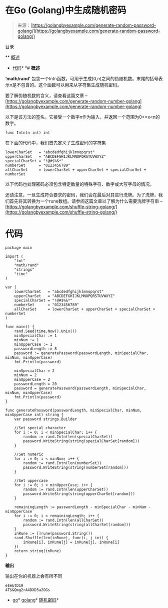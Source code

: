 <!--yml

category: 未分类

date: 2024-10-13 06:16:04

-->

# 在Go (Golang)中生成随机密码

> 来源：[https://golangbyexample.com/generate-random-password-golang/](https://golangbyexample.com/generate-random-password-golang/)

目录

**   [概述](#Overview "Overview")

+   [代码](#Code "Code")*  *# **概述**

**‘math/rand’** 包含一个Intn函数，可用于生成[0,n)之间的伪随机数。末尾的括号表示n是不包含的。这个函数可以用来从字符集生成随机密码。

要了解伪随机数的含义，请查看这篇文章 – [https://golangbyexample.com/generate-random-number-golang](https://golangbyexample.com/generate-random-number-golang)

以下是该方法的签名。它接受一个数字n作为输入，并返回一个范围为0<=x<n的数字。

```
func Intn(n int) int
```

在下面的代码中，我们首先定义了生成密码的字符集

```
lowerCharSet   = "abcdedfghijklmnopqrst"
upperCharSet   = "ABCDEFGHIJKLMNOPQRSTUVWXYZ"
specialCharSet = "!@#$%&*"
numberSet      = "0123456789"
allCharSet     = lowerCharSet + upperCharSet + specialCharSet + numberSet
```

以下代码也处理密码必须包含特定数量的特殊字符、数字或大写字母的情况。

还请注意，一旦生成符合要求的密码，我们会在最后对其进行洗牌。为了洗牌，我们首先将其转换为一个rune数组。请参阅这篇文章以了解为什么需要洗牌字符串 – [https://golangbyexample.com/shuffle-string-golang/](https://golangbyexample.com/shuffle-string-golang/)

# **代码**

```
package main

import (
    "fmt"
    "math/rand"
    "strings"
    "time"
)

var (
    lowerCharSet   = "abcdedfghijklmnopqrst"
    upperCharSet   = "ABCDEFGHIJKLMNOPQRSTUVWXYZ"
    specialCharSet = "!@#$%&*"
    numberSet      = "0123456789"
    allCharSet     = lowerCharSet + upperCharSet + specialCharSet + numberSet
)

func main() {
    rand.Seed(time.Now().Unix())
    minSpecialChar := 1
    minNum := 1
    minUpperCase := 1
    passwordLength := 8
    password := generatePassword(passwordLength, minSpecialChar, minNum, minUpperCase)
    fmt.Println(password)

    minSpecialChar = 2
    minNum = 2
    minUpperCase = 2
    passwordLength = 20
    password = generatePassword(passwordLength, minSpecialChar, minNum, minUpperCase)
    fmt.Println(password)
}

func generatePassword(passwordLength, minSpecialChar, minNum, minUpperCase int) string {
    var password strings.Builder

    //Set special character
    for i := 0; i < minSpecialChar; i++ {
        random := rand.Intn(len(specialCharSet))
        password.WriteString(string(specialCharSet[random]))
    }

    //Set numeric
    for i := 0; i < minNum; i++ {
        random := rand.Intn(len(numberSet))
        password.WriteString(string(numberSet[random]))
    }

    //Set uppercase
    for i := 0; i < minUpperCase; i++ {
        random := rand.Intn(len(upperCharSet))
        password.WriteString(string(upperCharSet[random]))
    }

    remainingLength := passwordLength - minSpecialChar - minNum - minUpperCase
    for i := 0; i < remainingLength; i++ {
        random := rand.Intn(len(allCharSet))
        password.WriteString(string(allCharSet[random]))
    }
    inRune := []rune(password.String())
	rand.Shuffle(len(inRune), func(i, j int) {
		inRune[i], inRune[j] = inRune[j], inRune[i]
	})
	return string(inRune)
}
```

**输出**

输出在你的机器上会有所不同

```
e$e&tD19
4T$&Qmg2rA4DXD5a2OGs
```

+   [go](https://golangbyexample.com/tag/go/)*   [golang](https://golangbyexample.com/tag/golang/)*   [随机密码](https://golangbyexample.com/tag/random-password/)*
